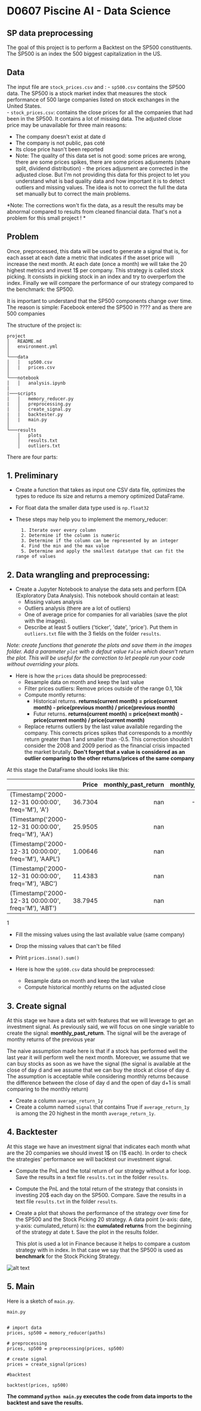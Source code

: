 # D0607  Piscine AI - Data Science 

## SP data preprocessing

The goal of this project is to perform a Backtest on the SP500 constituents. The SP500 is an index the 500 biggest capitalization in the US. 


## Data

The input file are `stock_prices.csv` and :
    - `sp500.csv` contains the SP500 data. The SP500 is  a stock market index that measures the stock performance of 500 large companies listed on stock exchanges in the United States.   
    - `stock_prices.csv`: contains the close prices for all the companies that had been in the SP500. It contains a lot of missing data. The adjusted close price may be unavailable for three main reasons: 

- The company doesn't exist at date d
- The company is not public, pas coté
- Its close price hasn't been reported
- Note: The quality of this data set is not good: some prices are wrong, there are some prices spikes, there are some prices adjusments (share split, dividend distribution) - the prices adjusment are corrected in the adjusted close. But I'm not providing this data for this project to let you understand what is bad quality data and how important it is to detect outliers and missing values.  The idea is not to correct the full the data set manually but to correct the main problems. 

*Note: The corrections won't fix the data, as a result the results may be abnormal compared to results from cleaned financial data. That's not a problem for this small project ! *

## Problem

Once, preprocessed, this data will be used to generate a signal that is, for each asset at each date a metric that indicates if the asset price will increase the next month. At each date (once a month) we will take the 20 highest metrics and invest 1$ per company. This strategy is called stock picking. It consists in picking stock in an index and try to overperfom the index. Finally we will compare the performance of our strategy compared to the benchmark: the SP500. 


    
It is important to understand that the SP500 components change over time. The reason is simple: Facebook entered the SP500 in ???? and as there are 500 companies



The structure of the project is: 

```
project
│   README.md
│   environment.yml    
│
└───data
│   │   sp500.csv
│   |   prices.csv
│   
└───notebook
│   │   analysis.ipynb
|
|───scripts
|   │   memory_reducer.py
|   │   preprocessing.py
|   │   create_signal.py
|   |   backtester.py
│   |   main.py
│   
└───results
    │   plots
    │   results.txt
    │   outliers.txt

```    

There are four parts: 

## 1. Preliminary

- Create a function that takes as input one CSV data file, optimizes the types to reduce its size and returns a memory optimized DataFrame. 
- For float data the smaller data type used is `np.float32`
- These steps may help you to implement the memory_reducer: 

        1. Iterate over every column
        2. Determine if the column is numeric
        3. Determine if the column can be represented by an integer
        4. Find the min and the max value
        5. Determine and apply the smallest datatype that can fit the range of values



## 2. Data wrangling and preprocessing:

  - Create a Jupyter Notebook to analyse the data sets and perform EDA (Exploratory Data Analysis). This notebook should contain at least: 
      - Missing values analysis
      - Outliers analysis (there are a lot of outliers)
      - One of average price for companies for all variables (save the plot with the images). 
      - Describe at least 5 outliers ('ticker', 'date', 'price'). Put them in  `outliers.txt` file with the 3 fields on the folder `results`. 

*Note: create functions that generate the plots and save them in the images folder.  Add a parameter `plot` with a defaut value `False` which doesn't return the plot. This will be useful for the correction to let people run your code without overriding your plots.*


  - Here is how the `prices` data should be preprocessed:
    - Resample data on month and keep the last value
    - Filter prices outliers: Remove prices outside of the range 0.1$, 10k$
    - Compute montly returns:
        - Historical returns. **returns(current month) = price(current month) - price(previous month) / price(previous month)**
        - Futur returns. **returns(current month) = price(next month) - price(current month) / price(current month)**
    - Replace returns outliers by the last value available regarding the company. This corrects prices spikes that corresponds to a monthly return greater than 1 and smaller than -0.5. This correction shouldn't consider the 2008 and 2009 period as the financial crisis impacted the market brutally. **Don't forget that a value is considered as an outlier comparing to the other returns/prices of the same company**

At this stage the DataFrame should looks like this: 

|                                                      |    Price |   monthly_past_return |   monthly_futur_return |
|:-----------------------------------------------------|---------:|----------------------:|-----------------------:|
| (Timestamp('2000-12-31 00:00:00', freq='M'), 'A')    | 36.7304  |                   nan |            -0.00365297 |
| (Timestamp('2000-12-31 00:00:00', freq='M'), 'AA')   | 25.9505  |                   nan |             0.101194   |
| (Timestamp('2000-12-31 00:00:00', freq='M'), 'AAPL') |  1.00646 |                   nan |             0.452957   |
| (Timestamp('2000-12-31 00:00:00', freq='M'), 'ABC')  | 11.4383  |                   nan |            -0.0528713  |
| (Timestamp('2000-12-31 00:00:00', freq='M'), 'ABT')  | 38.7945  |                   nan |            -0.07205    |
1

- Fill the missing values using the last available value (same company)
- Drop the missing values that can't be filled
- Print `prices.isna().sum()`


- Here is how the `sp500.csv` data should be preprocessed:
    - Resample data on month and keep the last value
    - Compute historical monthly returns on the adjusted close



## 3. Create signal 

At this stage we have a data set with features that we will leverage to get an investment signal. As previously said, we will focus on one single variable to create the signal: **monthly_past_return**. The signal will be the average of monthy returns of the previous year 

The naive assumption made here is that if a stock has performed well the last year it will perform well the next month. Moreover, we assume that we can buy stocks as soon as we have the signal (the signal is available at the close of day d and we assume that we can buy the stock at close of day d. The assumption is acceptable while considering monthly returns because the difference between the close of day d and the open of day d+1 is small comparing to the monthly return)

- Create a column `average_return_1y`
- Create a column named `signal` that contains True if `average_return_1y` is among the 20 highest in the month `average_return_1y`. 


## 4. Backtester

At this stage we have an investment signal that indicates each month what are the 20 companies we should invest 1$ on (1$ each). In order to check the strategies' performance we will backtest our investment signal. 

- Compute the PnL and the total return of our strategy without a for loop. Save the results in a text file `results.txt` in the folder `results`.
- Compute the PnL and the total return of the strategy that consists in investing 20$ each day on the SP500. Compare. Save the results in a text file `results.txt` in the folder `results`.
- Create a plot that shows the performance of the strategy over time for the SP500 and the Stock Picking 20 strategy. 
A data point (x-axis: date, y-axis: cumulated_return) is: the **cumulated returns** from the beginning of the strategy at date t. Save the plot in the results folder. 

    This plot is used a lot in Finance because it helps to compare a custom strategy with in index. In that case we say that the SP500 is used as **benchmark** for the Stock Picking Strategy. 


![alt text][performance]

[performance]: images/w1_weekend_plot_pnl.png "Cumulative Performance"

## 5. Main

Here is a sketch of `main.py`. 

```
main.py


# import data
prices, sp500 = memory_reducer(paths)

# preprocessing
prices, sp500 = preprocessing(prices, sp500)

# create signal
prices = create_signal(prices)

#backtest

backtest(prices, sp500)
```

**The command `python main.py` executes the code from data imports to the backtest and save the results.** 